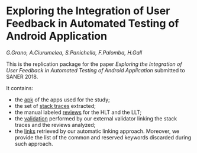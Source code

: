 # Exploring the Integration of User Feedback in Automated Testing of Android Application
_G.Grano, A.Ciurumelea, S.Panichella, F.Palomba, H.Gall_

This is the replication package for the paper _Exploring the Integration of User Feedback in Automated Testing of Android Application_ submitted to SANER 2018.

It contains:

* the [apk][apks] of the apps used for the study;
* the set of [stack traces][stack] extracted;
* the manual labeled [reviews][rq1] for the HLT and the LLT;
* the [validation][rq2] performed by our external validator linking the stack traces and the reviews analyzed;
* the [links][rq3] retrieved by our automatic linking approach. Moreover, we provide the list of the common and reserved keywords discarded during such approach.

[apks]: https://github.com/sealuzh/saner18/tree/master/apks
[rq1]: https://github.com/sealuzh/saner18/tree/master/rq1
[rq2]: https://github.com/sealuzh/saner18/tree/master/rq2
[rq3]: https://github.com/sealuzh/saner18/tree/master/rq3
[stack]: https://github.com/sealuzh/saner18/tree/master/stack_traces